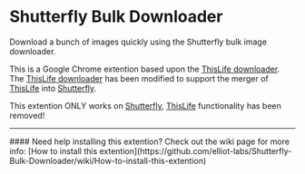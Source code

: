 # Shutterfly Bulk Downloader
Download a bunch of images quickly using the Shutterfly bulk image downloader.

This is a Google Chrome extention based upon the [ThisLife downloader](https://chrome.google.com/webstore/detail/thislife-selected-photo-d/jenhhgibbjngpjlcmdlofffjeiplllad). The [ThisLife downloader](https://chrome.google.com/webstore/detail/thislife-selected-photo-d/jenhhgibbjngpjlcmdlofffjeiplllad) has been modified to support the merger of [ThisLife](https://www.thislife.com/) into [Shutterfly](https://www.shutterfly.com/).

This extention ONLY works on [Shutterfly](https://www.shutterfly.com/), [ThisLife](https://www.thislife.com/) functionality has been removed!
<hr />
#### Need help installing this extention?
Check out the wiki page for more info:
[How to install this extention](https://github.com/elliot-labs/Shutterfly-Bulk-Downloader/wiki/How-to-install-this-extention)
